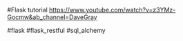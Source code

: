 #Flask tutorial
https://www.youtube.com/watch?v=z3YMz-Gocmw&ab_channel=DaveGray

#flask #flask_restful #sql_alchemy
